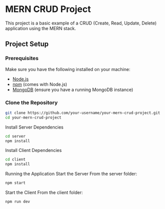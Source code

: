 # MERN CRUD Project

This project is a basic example of a CRUD (Create, Read, Update, Delete) application using the MERN stack.

## Project Setup

### Prerequisites

Make sure you have the following installed on your machine:

- [Node.js](https://nodejs.org/)
- [npm](https://www.npmjs.com/) (comes with Node.js)
- [MongoDB](https://www.mongodb.com/try/download/community) (ensure you have a running MongoDB instance)

### Clone the Repository

```bash
git clone https://github.com/your-username/your-mern-crud-project.git
cd your-mern-crud-project
```


Install Server Dependencies

```bash
cd server
npm install
```

Install Client Dependencies

```bash
cd client
npm install
```

Running the Application
Start the Server
From the server folder:

```bash
npm start
```

Start the Client
From the client folder:

```bash
npm run dev
```